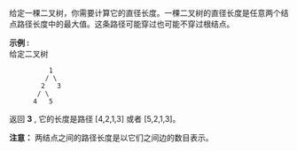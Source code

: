 给定一棵二叉树，你需要计算它的直径长度。一棵二叉树的直径长度是任意两个结点路径长度中的最大值。这条路径可能穿过也可能不穿过根结点。



**示例 :**  
给定二叉树

    
    
              1
             / \
            2   3
           / \     
          4   5    
    

返回  **3** , 它的长度是路径 [4,2,1,3] 或者 [5,2,1,3]。



**注意：** 两结点之间的路径长度是以它们之间边的数目表示。

